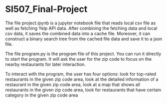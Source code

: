 # SI507_Final-Project
The file project.ipynb is a jupyter notebook file that reads local csv file as well as fetching Yelp API data. After combining the fetching data and local csv data, it saves the combined data into a cache file. Moreover, it can construct a binary search tree from the cached file data and save it to a json file.

The file program.py is the program file of this project. You can run it directly to start the program. It will ask the user for the zip code to focus on the nearby restaurants for later interaction. 

To interact with the program, the user has four options: look for top-rated restaurants in the given zip code area, look at the detailed information of a restaurant in the given zip code area, look at a map that shows all restaurants in the given zip code area, look for restaurants that have certain category in the given zip code area
